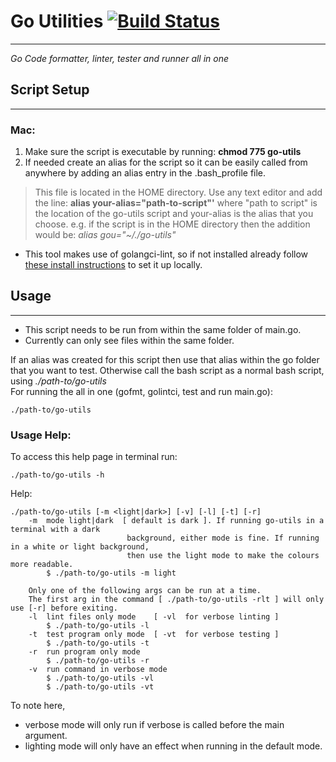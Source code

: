 # Go Utilities [![Build Status](https://travis-ci.com/CameronSchafer/go-utils.svg?branch=master)](https://travis-ci.com/CameronSchafer/go-utils)
-------

_Go Code formatter, linter, tester and runner all in one_

## Script Setup
-------
### Mac:
1. Make sure the script is executable by running: __chmod 775 go-utils__
2. If needed create an alias for the script so it can be easily called from anywhere by adding an alias entry in the .bash_profile file.
> This file is located in the HOME directory. Use any text editor and add the line: __alias your-alias="path-to-script"'__ where "path to script" is the location of the go-utils script and your-alias is the alias that you choose. e.g. if the script is in the HOME directory then the addition would be: _alias gou="~/./go-utils"_

* This tool makes use of golangci-lint, so if not installed already follow [these install instructions](https://github.com/golangci/golangci-lint#install) to set it up locally.  
  
## Usage
-------
* This script needs to be run from within the same folder of main.go.  
* Currently can only see files within the same folder.  

If an alias was created for this script then use that alias within the go folder that you want to test. Otherwise call the bash script as a normal bash script, using _./path-to/go-utils_  
For running the all in one (gofmt, golintci, test and run main.go): 
```
./path-to/go-utils
```  

### Usage Help:
To access this help page in terminal run: 
```
./path-to/go-utils -h
```  
Help:
```
./path-to/go-utils [-m <light|dark>] [-v] [-l] [-t] [-r]  
    -m  mode light|dark  [ default is dark ]. If running go-utils in a terminal with a dark 
                          background, either mode is fine. If running in a white or light background, 
                          then use the light mode to make the colours more readable.   
        $ ./path-to/go-utils -m light

    Only one of the following args can be run at a time.  
    The first arg in the command [ ./path-to/go-utils -rlt ] will only use [-r] before exiting.  
    -l  lint files only mode    [ -vl  for verbose linting ]  
        $ ./path-to/go-utils -l
    -t  test program only mode  [ -vt  for verbose testing ]  
        $ ./path-to/go-utils -t
    -r  run program only mode  
        $ ./path-to/go-utils -r
    -v  run command in verbose mode
        $ ./path-to/go-utils -vl
        $ ./path-to/go-utils -vt
```
To note here, 
* verbose mode will only run if verbose is called before the main argument.
* lighting mode will only have an effect when running in the default mode.
